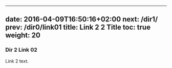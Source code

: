 
---
date: 2016-04-09T16:50:16+02:00
next: /dir1/
prev: /dir0/link01
title: Link 2 2 Title
toc: true
weight: 20
---

### Dir 2 Link 02

Link 2 text.
